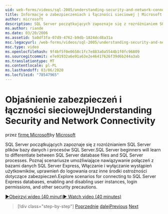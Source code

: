 ```yaml
---
uid: web-forms/videos/sql-2005/understanding-security-and-network-connectivity
title: Informacje o zabezpieczeniach i łączności sieciowej | Microsoft Docs
author: microsoft
description: SQL Server początkujących zapoznaje się z rozróżnianiem SQL Server plików bazy danych i procesów SQL Server. Eksploruj scenariusze dotyczące łączenia się z SQL Server E...
ms.author: riande
ms.date: 03/20/2006
ms.assetid: 5a0df3fa-07d9-4762-b9db-1824dcd8a31a
msc.legacyurl: /web-forms/videos/sql-2005/understanding-security-and-network-connectivity
msc.type: video
ms.openlocfilehash: 9f4bf5f0e0658c1fc7e883a0a5544b1f0fc96809
ms.sourcegitcommit: e7e91932a6e91a63e2e46417626f39d6b244a3ab
ms.translationtype: MT
ms.contentlocale: pl-PL
ms.lasthandoff: 03/06/2020
ms.locfileid: "78547965"
---
```

# <a name="understanding-security-and-network-connectivity"></a><span data-ttu-id="8e916-104">Objaśnienie zabezpieczeń i łączności sieciowej</span><span class="sxs-lookup"><span data-stu-id="8e916-104">Understanding Security and Network Connectivity</span></span>

<span data-ttu-id="8e916-105">przez [firmę Microsoft](https://github.com/microsoft)</span><span class="sxs-lookup"><span data-stu-id="8e916-105">by [Microsoft](https://github.com/microsoft)</span></span>

<span data-ttu-id="8e916-106">SQL Server początkujących zapoznaje się z rozróżnianiem SQL Server plików bazy danych i procesów SQL Server.</span><span class="sxs-lookup"><span data-stu-id="8e916-106">SQL Server beginners will learn to differentiate between SQL Server database files and SQL Server processes.</span></span> <span data-ttu-id="8e916-107">Poznaj scenariusze umożliwiające nawiązywanie połączeń z bazami danych SQL Server Express, Włączanie i wyłączanie wystąpień użytkowników, uprawnień do logowania oraz inne środki ostrożności dotyczące zabezpieczeń.</span><span class="sxs-lookup"><span data-stu-id="8e916-107">Explore scenarios for connecting to SQL Server Express databases, enabling and disabling user instances, login permissions, and other security precautions.</span></span>

[<span data-ttu-id="8e916-108">&#9654;Obejrzyj wideo (40 minut)</span><span class="sxs-lookup"><span data-stu-id="8e916-108">&#9654; Watch video (40 minutes)</span></span>](https://channel9.msdn.com/Blogs/ASP-NET-Site-Videos/understanding-security-and-network-connectivity)

> [!div class="step-by-step"]
> <span data-ttu-id="8e916-109">[Poprzednie](more-structured-query-language.md)
> [dalej](connecting-your-web-application-to-sql-server-2005-express-edition.md)</span><span class="sxs-lookup"><span data-stu-id="8e916-109">[Previous](more-structured-query-language.md)
[Next](connecting-your-web-application-to-sql-server-2005-express-edition.md)</span></span>
